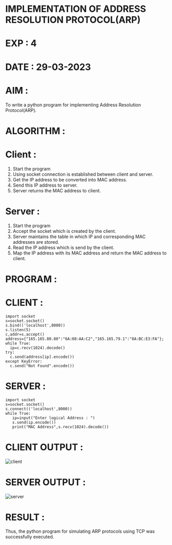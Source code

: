 # IMPLEMENTATION OF ADDRESS RESOLUTION PROTOCOL(ARP)

# EXP : 4

# DATE : 29-03-2023

# AIM :
To write a python program for implementing Address Resolution Protocol(ARP).

# ALGORITHM :
# Client :
1. Start the program
2. Using socket connection is established between client and server.
3. Get the IP address to be converted into MAC address.
4. Send this IP address to server.
5. Server returns the MAC address to client.
# Server :
1. Start the program
2. Accept the socket which is created by the client.
3. Server maintains the table in which IP and corresponding MAC addresses are stored.
4. Read the IP address which is send by the client.
5. Map the IP address with its MAC address and return the MAC address to client.
# PROGRAM :
# CLIENT :
```python3
import socket
s=socket.socket()
s.bind(('localhost',8000))
s.listen(5)
c,addr=s.accept()
address={"165.165.80.80":"6A:08:AA:C2","165.165.79.1":"8A:BC:E3:FA"};
while True:
  ip=c.recv(1024).decode()
try:
  c.send(address[ip].encode())
except KeyError:
  c.send("Not Found".encode())
  ```
# SERVER :
```python3
import socket
s=socket.socket()
s.connect(('localhost',8000))
while True:
   ip=input("Enter logical Address : ")
   s.send(ip.encode())
   print("MAC Address",s.recv(1024).decode())
```

# CLIENT OUTPUT : 




![client](https://github.com/Skanthasishanth/EX-4/assets/118298456/f4d84eec-8442-4f5b-af34-222c4c397eba)


# SERVER OUTPUT :



![server](https://github.com/Skanthasishanth/EX-4/assets/118298456/cd7eb64f-d04a-4127-b68d-d908f18c9da3)

# RESULT :
Thus, the python program for simulating ARP protocols using TCP was successfully executed.



